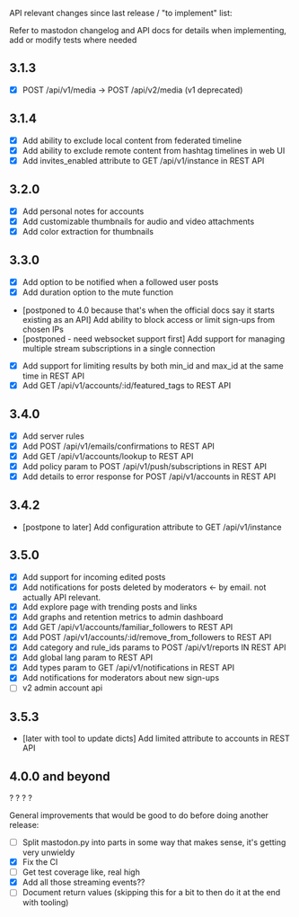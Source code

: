 API relevant changes since last release / "to implement" list:

Refer to mastodon changelog and API docs for details when implementing, add or modify tests where needed

3.1.3
-----
* [x] POST /api/v1/media → POST /api/v2/media (v1 deprecated)

3.1.4
-----
* [x] Add ability to exclude local content from federated timeline
* [x] Add ability to exclude remote content from hashtag timelines in web UI
* [x] Add invites_enabled attribute to GET /api/v1/instance in REST API

3.2.0
-----
* [x] Add personal notes for accounts
* [x] Add customizable thumbnails for audio and video attachments
* [x] Add color extraction for thumbnails

3.3.0
-----
* [x] Add option to be notified when a followed user posts
* [x] Add duration option to the mute function
* [postponed to 4.0 because that's when the official docs say it starts existing as an API] Add ability to block access or limit sign-ups from chosen IPs
* [postponed - need websocket support first] Add support for managing multiple stream subscriptions in a single connection
* [x] Add support for limiting results by both min_id and max_id at the same time in REST API
* [x] Add GET /api/v1/accounts/:id/featured_tags to REST API

3.4.0
-----
* [x] Add server rules
* [x] Add POST /api/v1/emails/confirmations to REST API
* [x] Add GET /api/v1/accounts/lookup to REST API
* [x] Add policy param to POST /api/v1/push/subscriptions in REST API
* [x] Add details to error response for POST /api/v1/accounts in REST API

3.4.2
-----
* [postpone to later] Add configuration attribute to GET /api/v1/instance

3.5.0
-----
* [x] Add support for incoming edited posts
* [x] Add notifications for posts deleted by moderators <- by email. not actually API relevant.
* [x] Add explore page with trending posts and links
* [x] Add graphs and retention metrics to admin dashboard
* [x] Add GET /api/v1/accounts/familiar_followers to REST API
* [x] Add POST /api/v1/accounts/:id/remove_from_followers to REST API
* [x] Add category and rule_ids params to POST /api/v1/reports IN REST API
* [x] Add global lang param to REST API
* [x] Add types param to GET /api/v1/notifications in REST API
* [x] Add notifications for moderators about new sign-ups
* [ ] v2 admin account api

3.5.3
-----
* [later with tool to update dicts] Add limited attribute to accounts in REST API

4.0.0 and beyond
----------------
? ? ? ?

General improvements that would be good to do before doing another release:
* [ ] Split mastodon.py into parts in some way that makes sense, it's getting very unwieldy
* [x] Fix the CI
* [ ] Get test coverage like, real high
* [x] Add all those streaming events??
* [ ] Document return values (skipping this for a bit to then do it at the end with tooling)
